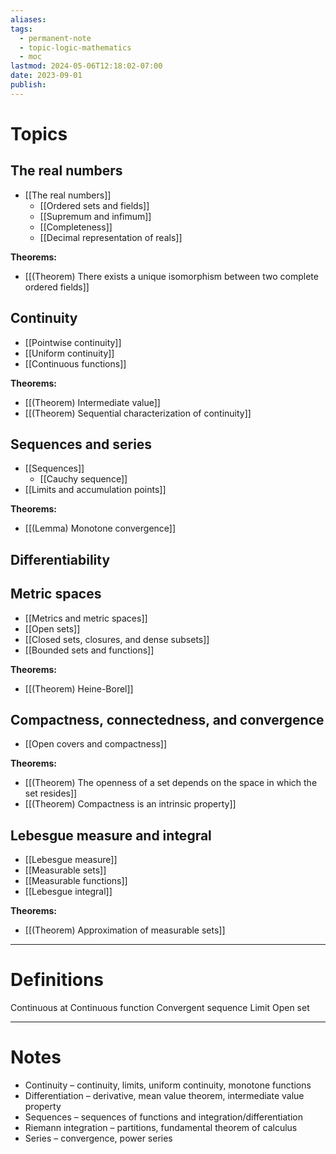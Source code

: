 ```yaml
---
aliases: 
tags:
  - permanent-note
  - topic-logic-mathematics
  - moc
lastmod: 2024-05-06T12:18:02-07:00
date: 2023-09-01
publish: 
---
```

# Topics

## The real numbers

- [[The real numbers]]
	- [[Ordered sets and fields]]
	- [[Supremum and infimum]]
	- [[Completeness]]
	- [[Decimal representation of reals]]

**Theorems:**
- [[(Theorem) There exists a unique isomorphism between two complete ordered fields]]

## Continuity

- [[Pointwise continuity]]
- [[Uniform continuity]]
- [[Continuous functions]]

**Theorems:**
- [[(Theorem) Intermediate value]]
- [[(Theorem) Sequential characterization of continuity]]

## Sequences and series

- [[Sequences]]
	- [[Cauchy sequence]]
- [[Limits and accumulation points]]

**Theorems:**
- [[(Lemma) Monotone convergence]]

## Differentiability


## Metric spaces

- [[Metrics and metric spaces]]
- [[Open sets]]
- [[Closed sets, closures, and dense subsets]]
- [[Bounded sets and functions]]

**Theorems:**
- [[(Theorem) Heine-Borel]]

## Compactness, connectedness, and convergence

- [[Open covers and compactness]]

**Theorems:**
- [[(Theorem) The openness of a set depends on the space in which the set resides]]
- [[(Theorem) Compactness is an intrinsic property]]
## Lebesgue measure and integral

- [[Lebesgue measure]]
- [[Measurable sets]]
- [[Measurable functions]]
- [[Lebesgue integral]]

**Theorems:**
- [[(Theorem) Approximation of measurable sets]]

---
# Definitions

Continuous at
Continuous function
Convergent sequence
Limit
Open set

---

# Notes

- Continuity – continuity, limits, uniform continuity, monotone functions
- Differentiation – derivative, mean value theorem, intermediate value property
- Sequences – sequences of functions and integration/differentiation
- Riemann integration – partitions, fundamental theorem of calculus
- Series – convergence, power series